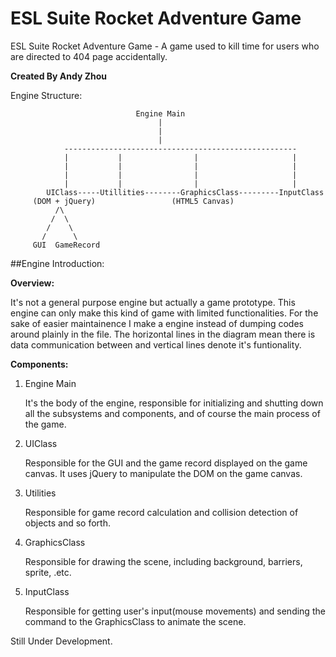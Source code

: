 # ESL Suite Rocket Adventure Game
ESL Suite Rocket Adventure Game - A game used to kill time for users who are directed to 404 page accidentally.

**Created By Andy Zhou**

Engine Structure:

								Engine Main
									 |
									 |
									 |
				----------------------------------------------------
				|			|				 |					   |
				|			|				 |					   |
				|			|				 |					   |
				|			|				 |					   |
			UIClass-----Utillities--------GraphicsClass---------InputClass
	   	 (DOM + jQuery)					(HTML5 Canvas)			
	   		  /\
			 /  \
			/    \
		   /      \
		 GUI  GameRecord

##Engine Introduction:

**Overview:**

It's not a general purpose engine but actually a game prototype. This 
engine can only make this kind of game with limited functionalities. 
For the sake of easier maintainence I make a engine instead of dumping
codes around plainly in the file. The horizontal lines in the diagram 
mean there is data communication between and vertical lines denote it's 
funtionality.

**Components:**

1. Engine Main

   It's the body of the engine, responsible for initializing and shutting down all the subsystems and components, and of course the main process of the game.
2. UIClass

   Responsible for the GUI and the game record displayed on the game canvas. It uses jQuery to manipulate the DOM on the game canvas. 
3. Utilities

   Responsible for game record calculation and collision detection of objects and so forth.
4. GraphicsClass

   Responsible for drawing the scene, including background, barriers, sprite, .etc.
5. InputClass

   Responsible for getting user's input(mouse movements) and sending the command to the GraphicsClass to animate the scene.


Still Under Development.
